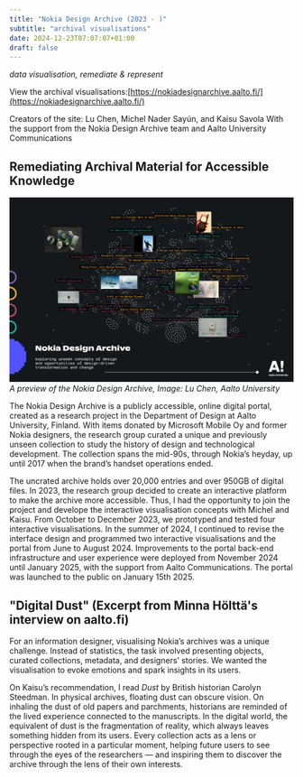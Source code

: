 ```yaml
---
title: "Nokia Design Archive (2023 - )"
subtitle: "archival visualisations"
date: 2024-12-23T07:07:07+01:00
draft: false
---
```


*data visualisation, remediate & represent*

View the archival visualisations:[https://nokiadesignarchive.aalto.fi/](https://nokiadesignarchive.aalto.fi/)

Creators of the site: Lu Chen, Michel Nader Sayún, and Kaisu Savola
With the support from the Nokia Design Archive team and Aalto University Communications

## Remediating Archival Material for Accessible Knowledge
[![A preview of the Nokia Design Archive](./images/preview--nokia-design-archive.jpg)](./images/preview--nokia-design-archive.jpg)
*A preview of the Nokia Design Archive, Image: Lu Chen, Aalto University*

The Nokia Design Archive is a publicly accessible, online digital portal, created as a research project in the Department of Design at Aalto University, Finland. With items donated by Microsoft Mobile Oy and former Nokia designers, the research group curated a unique and previously unseen collection to study the history of design and technological development. The collection spans the mid-90s, through Nokia’s heyday, up until 2017 when the brand’s handset operations ended.

The uncrated archive holds over 20,000 entries and over 950GB of digital files. In 2023, the research group decided to create an interactive platform to make the archive more accessible. Thus, I had the opportunity to join the project and develope the interactive visualisation concepts with Michel and Kaisu. From October to December 2023, we prototyped and tested four interactive visualisations. In the summer of 2024, I continued to revise the interface design and programmed two interactive visualisations and the portal from June to August 2024. Improvements to the portal back-end infrastructure and user experience were deployed from November 2024 until January 2025, with the support from Aalto Communications. The portal was launched to the public on January 15th 2025.

## "Digital Dust" (Excerpt from Minna Hölttä's interview on aalto.fi)

For an information designer, visualising Nokia’s archives was a unique challenge. Instead of statistics, the task involved presenting objects, curated collections, metadata, and designers’ stories. We wanted the visualisation to evoke emotions and spark insights in its users.

On Kaisu’s recommendation, I read *Dust* by British historian Carolyn Steedman. In physical archives, floating dust can obscure vision. On inhaling the dust of old papers and parchments, historians are reminded of the lived experience connected to the manuscripts. In the digital world, the equivalent of dust is the fragmentation of reality, which always leaves something hidden from its users. Every collection acts as a lens or perspective rooted in a particular moment, helping future users to see through the eyes of the researchers — and inspiring them to discover the archive through the lens of their own interests.